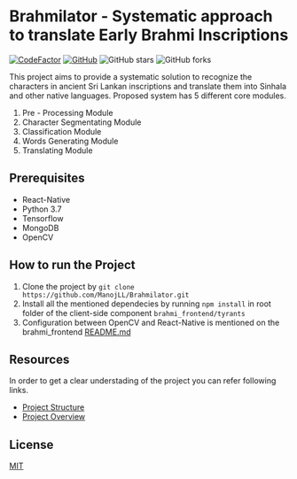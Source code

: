 # Brahmilator - Systematic approach to translate Early Brahmi Inscriptions

[![CodeFactor](https://www.codefactor.io/repository/github/manojll/brahmilator/badge?s=f36323ae494c75cf706a45ccf6252c0aaccdfe9a)](https://www.codefactor.io/repository/github/manojll/brahmilator) [![GitHub](https://img.shields.io/github/license/ManojLL/Brahmilator?color=blue)](https://github.com/ManojLL/Brahmilator/blob/master/LICENSE.md) ![GitHub stars](https://img.shields.io/github/stars/ManojLL/Brahmilator) ![GitHub forks](https://img.shields.io/github/forks/ManojLL/Brahmilator)

This project aims to provide a systematic solution to recognize the characters in ancient Sri Lankan inscriptions and translate them into Sinhala and other native languages. Proposed system has 5 different core modules. 

01. Pre - Processing Module 
02. Character Segmentating Module
03. Classification Module
04. Words Generating Module
05. Translating Module

## Prerequisites
- React-Native
- Python 3.7
- Tensorflow
- MongoDB
- OpenCV


## How to run the Project

01. Clone the project by `git clone https://github.com/ManojLL/Brahmilator.git`
02. Install all the mentioned dependecies by running `npm install`
in root folder of the client-side component `brahmi_frontend/tyrants`
03. Configuration between OpenCV and React-Native is mentioned on the brahmi_frontend [README.md](https://github.com/ManojLL/Brahmilator/blob/master/brahmi_frontend/tyrants/README.md)

## Resources

In order to get a clear understading of the project you can refer following links.
- [Project Structure](https://github.com/ManojLL/Brahmilator/wiki/Project-Structure)
- [Project Overview](https://github.com/ManojLL/Brahmilator/wiki/Project-Overview)

## License

[MIT](https://github.com/ManojLL/Brahmilator/blob/master/LICENSE.md)
